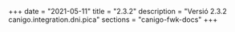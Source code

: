+++
date        = "2021-05-11"
title       = "2.3.2"
description = "Versió 2.3.2 canigo.integration.dni.pica"
sections    = "canigo-fwk-docs"
+++